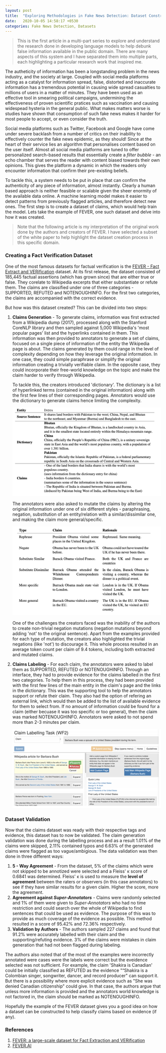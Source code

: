 ```yaml
---
layout: post
title:  "Exploring Methodologies in Fake News Detection: Dataset Construction (Part 1)"
date:   2020-10-05 14:58:17 +0530
categories: Fake News Detection, Datasets
---
```


> This is the first article in a multi-part series to explore and understand the research done in developing language models to help debunk false information available in the public domain. There are many aspects of this system and I have separated them into multiple parts, each highlighting a particular research work that inspired me. 

The autheticity of information has been a longstanding problem in the news industry, and the society at large. Coupled with social media platforms acting as a catalyst for information spread, false, distorted and inaccurate information has a tremendous potential in causing wide spread casualties to millions of users in a matter of minutes. They have been used as an effective tool in smearing political campaigns, undermining the effectiveness of proven scientific pratices such as vaccination and causing widespead hysteria in the general public. What makes matters worse is studies have shown that consumption of such fake news makes it harder for most people to accept, or even consider the truth. 

Social media platforms such as Twitter, Facebook and Google have come under severe backlash from a number of critics on their inability to effectively counter the fake news epidemic, as they should! Since at the heart of their service lies an algorithm that personalises content based on the user itself. Almost all social media platforms are tuned to offer personalized search-based results that essentially create a *filter bubble* - an echo chamber that serves the reader with content biased towards their own opinions. This gives the platform a dynamic in which the readers only encounter information that confirm their pre-existing beliefs.

 To tackle this, a system needs to be put in place that can confirm the authenticity of any piece of information, almost instantly. Clearly a human based approach is neither feasible or scalable given the sheer enormity of the available data online. A machine learning model makes it easier to detect patterns from previously flagged articles, and therefore detect new ones. The first step is to create a dataset of claims, which would help train the model. Lets take the example of FEVER, one such dataset and delve into how it was created.

> Note that the following article is my interpretation of the original work done by the authors and creators of FEVER. I have selected a subset of the white paper to help highlight the dataset creation process in this specific domain.

### Creating a Fact Verification Dataset

One of the most famous datasets for factual verification is the [FEVER - Fact Extract and VERification](https://fever.ai/resources.html) dataset. At its first release, the dataset consisted of 185,445 factual assertions (which has grown since) that are either true or false. They corelate to Wikipedia excerpts that either substantiate or refute them. The claims are classified under one of three categories - SUPPORTED, REFUTED and NOTENOUGHINFO. For the first two categories, the claims are accompanied with the correct evidence. 

But how was this dataset created? This can be divided into two steps:

1. **Claims Generation** - To generate claims, information was first extracted from a Wikipedia dump (2017), processed along with the Stanford CoreNLP library and then sampled against 5,000 Wikipedia's 'most popular pages' list and the hyperlinks contained in them.  This information was then provided to annotators to generate a set of claims, focused on a single piece of information of the entity the Wikipedia page is about. The claims generated by them could range in the level of complexity depending on how they leverage the original information. In one case, they could simple paraphrase or simplify the original information creating a trivially verifiable claim. In the opposite case, they could incorporate their free-world knowledge on the topic and make the claim harder to verify through Wikipedia. 

   To tackle this, the creators introduced 'dictionary'. The dictionary is a list of hyperlinked terms (contained in the original information) along with the first few lines of their corresponding pages. Annotators would use the dictionary to generate claims hence limiting the complexity. 

   ![example 1](/assets/fact_verification_1/example_1.png)

   The annotators were also asked to mutate the claims by altering the original information under one of six different styles - paraphrasing, negation, substitution of an entity/relation with a similar/dissimilar one, and making the claim more general/specific.

   ![example mutation](/assets/fact_verification_1/example_mutation.png)

   One of the challenges the creators faced was the inability of the authors to create non-trivial negation mutations (negation mutations beyond adding 'not' to the original sentence). Apart from the examples provided for each type of mutation, the creators also highlighted the trivial negations (like 'not') to discourage it. This whole process resulted in an average token count per claim of 9.4 tokens, including both extracted and mutated claims.

2. **Claims Labeling** - For each claim, the annotators were asked to label them as SUPPORTED, REFUTED or NOTENOUGHINFO. Through an interface, they had to provide evidence for the claims labelled in the first two categories. To help them in this process, they had been provided with the first few lines of the main entity in the claim's page and the links in the dictionary. This was the supporting tool to help the annotators support or refute their claim. They also had the option of refering an external link, which would then be added to the list of available evidence for them to select from. If no amount of information could be found for a claim (either becuase it was too specific or too general), then the claim was marked NOTENOUGHINFO. Annotators were asked to not spend more than 2-3 minutes per claim.

   ![claim labeling](/assets/fact_verification_1/claim_labeling.png)

### Dataset Validation

Now that the claims dataset was ready with their respective tags and evidence, this dataset has to now be validated. The claim generation validation was done during the labelling process and as a result 1.01% of the claims were skipped, 2.11% contained typos and 6.63% of the generated claims were flagged as too vague/ambigious. The data validation was then done in three different ways:

1. **5 - Way Agreement** - From the dataset, 5% of the claims which were not skipped to be annotized were selected and a Fleiss' κ score of 0.6841 was determined. Fleiss' κ is used to measure the **level of agreement** between the raters or observers (in this case annotators) to see if they have similar results for a given claim. Higher the score, more the agreement. 
2. **Agreement against *Super-Annotators*** - Claims were randomly selected and 1% of them were given to *Super-Annotators* who had no time restriction and could search over the whole of Wikipedia to find sentences that could be used as evidence. The purpose of this was to provide as much coverage of the evidence as possible. This method resulted in a score of 95.42% and 72.36% respectively.
3. **Validation by Authors** - The authors sampled 227 claims and found that 91.2% were accurately labelled with their claim and the supporting/refuting evidence. 3% of the claims were mistakes in claim generation that had not been flagged during labeling. 

The authors also noted that of the most of the examples were incorrectly annotated were cases were the labels were correct but the eveidence selected was not sufficient. For example, the claim 'Shakira is Canadian' could be initially classified as REFUTED as the evidence "“Shakira is a Colombian singer, songwriter, dancer, and record producer" can support it. But there is a possibility where more explicit evidence such as "She was denied Canadian citizenship" could give. In that case, the authors argue that unless more information is provided and the annotators world knowledge is not factored in, the claim should be marked as NOTENOUGHINFO.

Hopefully the example of the FEVER dataset gives you a good idea on how a dataset can be constructed to help classify claims based on evidence (if any). 

### References

1. [FEVER: a large-scale dataset for Fact Extraction and VERification](https://arxiv.org/pdf/1803.05355.pdf)
2. [FEVER.AI](https://fever.ai/index.html)





 